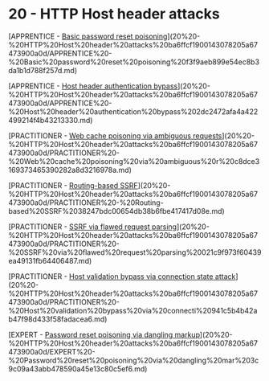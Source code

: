 # 20 - HTTP Host header attacks

[APPRENTICE - [Basic password reset poisoning](https://portswigger.net/web-security/host-header/exploiting/password-reset-poisoning/lab-host-header-basic-password-reset-poisoning)](20%20-%20HTTP%20Host%20header%20attacks%20ba6ffcf1900143078205a67473900a0d/APPRENTICE%20-%20Basic%20password%20reset%20poisoning%20f3f9aeb899e54ec8b3da1b1d788f257d.md)

[APPRENTICE - [Host header authentication bypass](https://portswigger.net/web-security/host-header/exploiting/lab-host-header-authentication-bypass)](20%20-%20HTTP%20Host%20header%20attacks%20ba6ffcf1900143078205a67473900a0d/APPRENTICE%20-%20Host%20header%20authentication%20bypass%202dc2472afa4a422499214f4b43213330.md)

[PRACTITIONER - [Web cache poisoning via ambiguous requests](https://portswigger.net/web-security/host-header/exploiting/lab-host-header-web-cache-poisoning-via-ambiguous-requests)](20%20-%20HTTP%20Host%20header%20attacks%20ba6ffcf1900143078205a67473900a0d/PRACTITIONER%20-%20Web%20cache%20poisoning%20via%20ambiguous%20r%20c8dce3169373465390282a8d3216978a.md)

[PRACTITIONER - [Routing-based SSRF](https://portswigger.net/web-security/host-header/exploiting/lab-host-header-routing-based-ssrf)](20%20-%20HTTP%20Host%20header%20attacks%20ba6ffcf1900143078205a67473900a0d/PRACTITIONER%20-%20Routing-based%20SSRF%2038247bdc00654db38b6fbe417417d08e.md)

[PRACTITIONER - [SSRF via flawed request parsing](https://portswigger.net/web-security/host-header/exploiting/lab-host-header-ssrf-via-flawed-request-parsing)](20%20-%20HTTP%20Host%20header%20attacks%20ba6ffcf1900143078205a67473900a0d/PRACTITIONER%20-%20SSRF%20via%20flawed%20request%20parsing%20021c9f973f60439ea49131fb64406487.md)

[PRACTITIONER - [Host validation bypass via connection state attack](https://portswigger.net/web-security/host-header/exploiting/lab-host-header-host-validation-bypass-via-connection-state-attack)](20%20-%20HTTP%20Host%20header%20attacks%20ba6ffcf1900143078205a67473900a0d/PRACTITIONER%20-%20Host%20validation%20bypass%20via%20connecti%20941c5b4b42ab47f98d433f58fadacea6.md)

[EXPERT - [Password reset poisoning via dangling markup](https://portswigger.net/web-security/host-header/exploiting/password-reset-poisoning/lab-host-header-password-reset-poisoning-via-dangling-markup)](20%20-%20HTTP%20Host%20header%20attacks%20ba6ffcf1900143078205a67473900a0d/EXPERT%20-%20Password%20reset%20poisoning%20via%20dangling%20mar%203c9c09a43abb478590a45e13c80c5ef6.md)